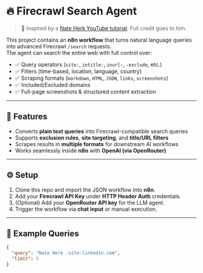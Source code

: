 # 🔥 Firecrawl Search Agent

> 📝 Inspired by a [Nate Herk YouTube tutorial](https://www.youtube.com/@nateherk). Full credit goes to him.  

This project contains an **n8n workflow** that turns natural language queries into advanced Firecrawl `/search` requests.  
The agent can search the entire web with full control over:

- ✅ Query operators (`site:`, `intitle:`, `inurl:`, `-exclude`, etc.)  
- ✅ Filters (time-based, location, language, country)  
- ✅ Scraping formats (`markdown`, `HTML`, `JSON`, `links`, `screenshots`)  
- ✅ Included/Excluded domains  
- ✅ Full-page screenshots & structured content extraction  

---

## 🚀 Features
- Converts **plain text queries** into Firecrawl-compatible search queries  
- Supports **exclusion rules**, **site targeting**, and **title/URL filters**  
- Scrapes results in **multiple formats** for downstream AI workflows  
- Works seamlessly inside **n8n** with **OpenAI (via OpenRouter)**  

---

## ⚙️ Setup
1. Clone this repo and import the JSON workflow into **n8n**.  
2. Add your **Firecrawl API Key** under **HTTP Header Auth** credentials.  
3. (Optional) Add your **OpenRouter API key** for the LLM agent.  
4. Trigger the workflow via **chat input** or manual execution.  

---

## 🧠 Example Queries
```json
{
  "query": "Nate Herk -site:linkedin.com",
  "limit": 5
}
